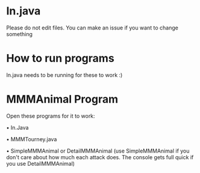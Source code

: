 # In.java
Please do not edit files. You can make an issue if you want to change something
# How to run programs
In.java needs to be running for these to work :)


# MMMAnimal Program
Open these programs for it to work:

• In.Java

• MMMTourney.java

• SimpleMMMAnimal or DetailMMMAnimal (use SimpleMMMAnimal if you don't care about how much each attack does. The console gets full quick if you use DetailMMMAnimal)
